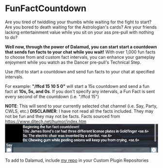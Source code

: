 # FunFactCountdown
Are you tired of twiddling your thumbs while waiting for the fight to start?
Are you bored to death waiting for the Astrologian's cards?
Are your friends lacking entertainment value while you sit on your ass pre-pull with nothing to do?

**Well now, through the power of Dalamud, you can start start a countdown that sends fun facts to your chat while you wait!**
With over 1,000 fun facts to choose from and custom fact intervals, you can enhance your gameplay enjoyment while you watch as the Dancer pre-pull's Technical Step.

Use /ffcd to start a countdown and send fun facts to your chat at specified intervals.

For example: **"/ffcd 15 10 5 0"** will start a 15s countdown and send a fun fact at **10s, 5s, and 0s**. If you don't specify any intervals, a Fun Fact is sent every second of the countdown (i.e. "/ffcd 15")

**NOTE**: This will send to your currently selected chat channel (i.e. Say, Party, CWLS, etc.)
**DISCLAIMER**: I have not read all the facts included. They may not be fun and they may not be facts. Facts sourced from https://www.djtech.net/humor/index.htm
![Preview of the Fun Fact Countdown](/Assets/Preview.png "Preview")

To add to Dalamud, include [my repo](https://raw.githubusercontent.com/LucifurrMorningstar/Dalamud/main/repo.json) in your Custom Plugin Repositories
